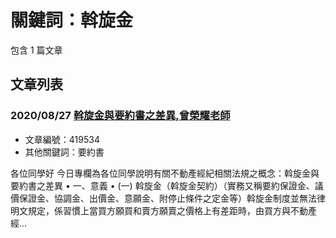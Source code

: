 # 關鍵詞：斡旋金

包含 1 篇文章

## 文章列表

### 2020/08/27 [斡旋金與要約書之差異,曾榮耀老師](../../articles/419534_%E6%96%A1%E6%97%8B%E9%87%91%E8%88%87%E8%A6%81%E7%B4%84%E6%9B%B8%E4%B9%8B%E5%B7%AE%E7%95%B0%2C%E6%9B%BE%E6%A6%AE%E8%80%80%E8%80%81%E5%B8%AB.md)
- 文章編號：419534
- 其他關鍵詞：要約書

各位同學好 今日專欄為各位同學說明有關不動產經紀相關法規之概念：斡旋金與要約書之差異 • 一、意義 • (一) 斡旋金（斡旋金契約）（實務又稱要約保證金、議價保證金、協調金、出價金、意願金、附停止條件之定金等）斡旋金制度並無法律明文規定，係習慣上當買方願買和賣方願賣之價格上有差距時，由買方與不動產經...
